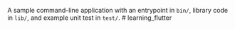 A sample command-line application with an entrypoint in `bin/`, library code
in `lib/`, and example unit test in `test/`.
#   l e a r n i n g _ f l u t t e r  
 